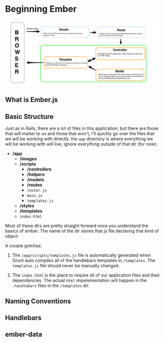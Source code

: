 # Beginning Ember

![Ember Flow](resources/ember-flow.png)

## What is Ember.js

## Basic Structure

Just as in Rails, there are a lot of files in this application, but there are those
that will matter to us and those that won't, I'll quickly go over the files that
we will be working with directly. the `app` directory is where everything we will
be working with will live, ignore everything outside of that dir (for now):

- **/app**
    - **/images**
    - **/scripts**
        - **/controllers** 
        - **/helpers**
        - **/models**
        - **/routes**
        - `router.js`
        - `main.js`
        - `templates.js`
    - **/styles**
    - **/templates**
    - `index.html`

Most of these dirs are pretty straight forward once you understand the basics
of ember. The name of the dir stores that js file declaring that kind of object.

A couple gotchas:

1. The `/app/scripts/templates.js` file is automatically generated when Grunt
auto compiles all of the handlebars templates in `/templates`. The `templates.js`
file should never be manually changed.

2. The `index.html` is the place to require all of our application files and their
dependencies. The actual `html` impelementation will happen in the `.handlebars` 
files in the `/templates` dir.

## Naming Conventions

## Handlebars

## ember-data